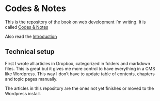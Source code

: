 # Codes & Notes

This is the repository of the book on web development I’m writing.  It is called [Codes & Notes](http://codesandnotes.com)

Also read the [Introduction](http://codesandnotes.com/introduction)

## Technical setup

First I wrote all articles in Dropbox, categorized in folders and markdown files. This is great but it gives me more control to have everything in a CMS like Wordpress. This way I don’t have to update table of contents, chapters and topic pages manually.

The articles in this repository are the ones not yet finishes or moved to the Wordpress install.